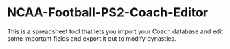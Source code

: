 # NCAA-Football-PS2-Coach-Editor
This is a spreadsheet tool that lets you import your Coach database and edit some important fields and export it out to modify dynasties.
